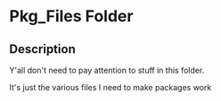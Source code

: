# Pkg_Files Folder

## Description

Y'all don't need to pay attention to stuff in this folder.

It's just the various files I need to make packages work
